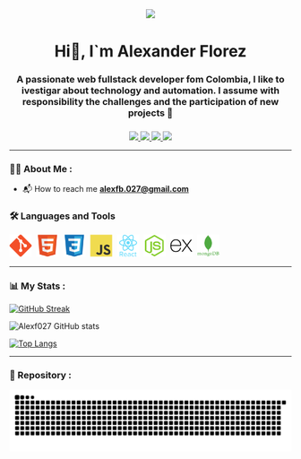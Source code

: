 <div id="header" align="center">
    <img src="https://media.giphy.com/media/v1.Y2lkPTc5MGI3NjExYjIwOWUxZGY1ODg1Mzc3NTJjNDI5ZGQ4M2I3N2FmYzdlYWNmZWI4MyZlcD12MV9pbnRlcm5hbF9naWZzX2dpZklkJmN0PWc/CpsrBoNWF9tZvbTZw5/giphy.gif" width=200>
    <h1 align="center">Hi👋, I`m Alexander Florez</h1>
    <h3 align="center">A passionate web fullstack developer fom Colombia, I like to ivestigar about technology and automation.
        I assume with responsibility the challenges and the participation of new projects 🚩<h3>
</div>
<div id="badges" align="center">
    <a href="https://twitter.com/alexf027?s=11&t=tV71vZgOpY1A2y6oA6ys9Q" targe="_blank">
    <img src="https://img.shields.io/badge/-Twitter-1DA1F2?style=for-the-badge&logo=twitter&logoColor=white" targe="_blank">
    </a>
    <a href="https://www.linkedin.com/in/alexander-florez-772109268" targe="_blank">
    <img src="https://img.shields.io/badge/-LinkedId-%230077B5?style=for-the-badge&logo=linkedin&logoColor=white" targe="_blank">
    </a>
    <a href="https://discord.com/users/1071968296162820177" targe="_blank">
    <img src="https://img.shields.io/badge/-Discord-404EED?style=for-the-badge&logo=discord&logoColor=white"        targe="_blank">
    </a>
    <a href="https://alexfb027.slack.com" targe="_blank">
    <img src="https://img.shields.io/badge/-Slack-4A154B?style=for-the-badge&logo=slack&logoColor=white"            targe="_blank">
    </a>
</div>

---

### 👨‍💻 About Me :
   
- 📬 How to reach me **alexfb.027@gmail.com**
    
<div align="left">
  <h3>🛠️ Languages and Tools</h3>
   <div>
        <img src="https://github.com/devicons/devicon/blob/master/icons/git/git-original.svg" title="Git" alt="Git" width="40" height="40">&nbsp;
        <img src="https://github.com/devicons/devicon/blob/master/icons/html5/html5-original.svg" title="HTML5" alt="HTML" width="40" height="40">&nbsp;
        <img src="https://github.com/devicons/devicon/blob/master/icons/css3/css3-original.svg" title="CSS3" alt="CSS" width="40" height="40">&nbsp;
        <img src="https://github.com/devicons/devicon/blob/master/icons/javascript/javascript-original.svg" title="JavaScript" alt="JavaScript" width="40" height="40">&nbsp;
        <img src="https://github.com/devicons/devicon/blob/master/icons/react/react-original-wordmark.svg" title="React" alt="React" width="40" height="40">&nbsp;
        <img src="https://github.com/devicons/devicon/blob/master/icons/nodejs/nodejs-original.svg" title="NodeJs" alt="NodeJs" width="40" height="40">&nbsp;
        <img src="https://github.com/devicons/devicon/blob/master/icons/express/express-original.svg" title="Express" alt="Express" width="40" height="40">&nbsp;
        <img src="https://github.com/devicons/devicon/blob/master/icons/mongodb/mongodb-plain-wordmark.svg" title="MongoDB" alt="MongoDB" width="40" height="40">  
    </div>
</div> 
       
---
        
### 📊 My Stats :
[![GitHub Streak](https://github-readme-streak-stats.herokuapp.com?user=Alexf027&theme=tokyonight&hide_border=FALSO)](https://git.io/streak-stats)
        
![Alexf027 GitHub stats](https://github-readme-stats.vercel.app/api?username=Alexf027&show_icons=true&theme=tokyonight)
        
[![Top Langs](https://github-readme-stats.vercel.app/api/top-langs/?username=Alexf027&theme=tokyonight)](https://github.com/Alexf027/github-readme-stats)
        
---
        
### 🐍 Repository :

<img src="https://raw.githubusercontent.com/7oSkaaa/7oSkaaa/output/github-contribution-grid-snake.svg" alt="Snake">

